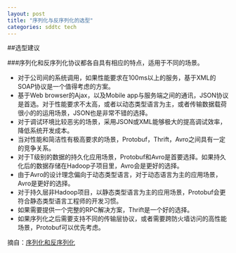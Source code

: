 ```yaml
---
layout: post
title: "序列化与反序列化的选型"
categories: sddtc tech
---
```


##选型建议

###序列化和反序列化协议都各自具有相应的特点，适用于不同的场景。

* 对于公司间的系统调用，如果性能要求在100ms以上的服务，基于XML的SOAP协议是一个值得考虑的方案。
* 基于Web browser的Ajax，以及Mobile app与服务端之间的通讯，JSON协议是首选。对于性能要求不太高，或者以动态类型语言为主，或者传输数据载荷很小的的运用场景，JSON也是非常不错的选择。
* 对于调试环境比较恶劣的场景，采用JSON或XML能够极大的提高调试效率，降低系统开发成本。
* 当对性能和简洁性有极高要求的场景，Protobuf，Thrift，Avro之间具有一定的竞争关系。
* 对于T级别的数据的持久化应用场景，Protobuf和Avro是首要选择。如果持久化后的数据存储在Hadoop子项目里，Avro会是更好的选择。
* 由于Avro的设计理念偏向于动态类型语言，对于动态语言为主的应用场景，Avro是更好的选择。
* 对于持久层非Hadoop项目，以静态类型语言为主的应用场景，Protobuf会更符合静态类型语言工程师的开发习惯。
* 如果需要提供一个完整的RPC解决方案，Thrift是一个好的选择。
* 如果序列化之后需要支持不同的传输层协议，或者需要跨防火墙访问的高性能场景，Protobuf可以优先考虑。

摘自：[序列化和反序列化](http://www.infoq.com/cn/articles/serialization-and-deserialization)
